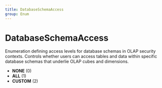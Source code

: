 ```yaml
---
title: DatabaseSchemaAccess
group: Enum
---
```


# DatabaseSchemaAccess<a name="enum-databaseschemaaccess"></a>

Enumeration defining access levels for database schemas in OLAP security contexts. Controls whether users can access tables and data within specific database schemas that underlie OLAP cubes and dimensions.
- **NONE** (0)
- **ALL** (1)
- **CUSTOM** (2)
